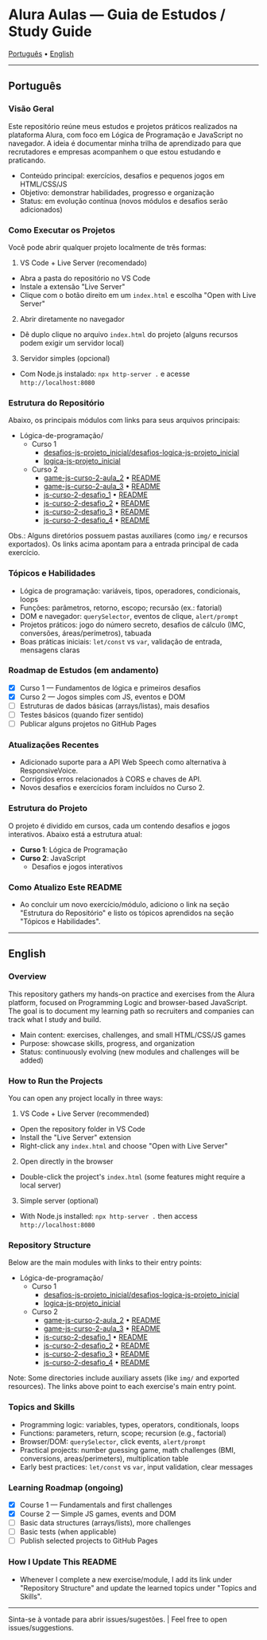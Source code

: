 # Alura Aulas — Guia de Estudos / Study Guide

[Português](#português) • [English](#english)

---

## Português

### Visão Geral
Este repositório reúne meus estudos e projetos práticos realizados na plataforma Alura, com foco em Lógica de Programação e JavaScript no navegador. A ideia é documentar minha trilha de aprendizado para que recrutadores e empresas acompanhem o que estou estudando e praticando.

- Conteúdo principal: exercícios, desafios e pequenos jogos em HTML/CSS/JS
- Objetivo: demonstrar habilidades, progresso e organização
- Status: em evolução contínua (novos módulos e desafios serão adicionados)

### Como Executar os Projetos
Você pode abrir qualquer projeto localmente de três formas:

1) VS Code + Live Server (recomendado)
- Abra a pasta do repositório no VS Code
- Instale a extensão "Live Server"
- Clique com o botão direito em um `index.html` e escolha "Open with Live Server"

2) Abrir diretamente no navegador
- Dê duplo clique no arquivo `index.html` do projeto (alguns recursos podem exigir um servidor local)

3) Servidor simples (opcional)
- Com Node.js instalado: `npx http-server .` e acesse `http://localhost:8080`

### Estrutura do Repositório
Abaixo, os principais módulos com links para seus arquivos principais:

- Lógica-de-programação/
  - Curso 1
    - [desafios-js-projeto_inicial/desafios-logica-js-projeto_inicial](Lógica-de-programação/Curso%201/desafios-js-projeto_inicial/desafios-logica-js-projeto_inicial/index.html)
    - [logica-js-projeto_inicial](Lógica-de-programação/Curso%201/logica-js-projeto_inicial/index.html)
  - Curso 2
    - [game-js-curso-2-aula_2](Lógica-de-programação/Curso%202/game-js-curso-2-aula_2/index.html) • [README](Lógica-de-programação/Curso%202/game-js-curso-2-aula_2/README.md)
    - [game-js-curso-2-aula_3](Lógica-de-programação/Curso%202/game-js-curso-2-aula_3/index.html) • [README](Lógica-de-programação/Curso%202/game-js-curso-2-aula_3/README.md)
    - [js-curso-2-desafio_1](Lógica-de-programação/Curso%202/js-curso-2-desafio_1/index.html) • [README](Lógica-de-programação/Curso%202/js-curso-2-desafio_1/README.md)
    - [js-curso-2-desafio_2](Lógica-de-programação/Curso%202/js-curso-2-desafio_2/index.html) • [README](Lógica-de-programação/Curso%202/js-curso-2-desafio_2/README.md)
    - [js-curso-2-desafio_3](Lógica-de-programação/Curso%202/js-curso-2-desafio_3/index.html) • [README](Lógica-de-programação/Curso%202/js-curso-2-desafio_3/README.md)
    - [js-curso-2-desafio_4](Lógica-de-programação/Curso%202/js-curso-2-desafio_4/index.html) • [README](Lógica-de-programação/Curso%202/js-curso-2-desafio_4/README.md)

Obs.: Alguns diretórios possuem pastas auxiliares (como `img/` e recursos exportados). Os links acima apontam para a entrada principal de cada exercício.

### Tópicos e Habilidades
- Lógica de programação: variáveis, tipos, operadores, condicionais, loops
- Funções: parâmetros, retorno, escopo; recursão (ex.: fatorial)
- DOM e navegador: `querySelector`, eventos de clique, `alert/prompt`
- Projetos práticos: jogo do número secreto, desafios de cálculo (IMC, conversões, áreas/perímetros), tabuada
- Boas práticas iniciais: `let/const` vs `var`, validação de entrada, mensagens claras

### Roadmap de Estudos (em andamento)
- [x] Curso 1 — Fundamentos de lógica e primeiros desafios
- [x] Curso 2 — Jogos simples com JS, eventos e DOM
- [ ] Estruturas de dados básicas (arrays/listas), mais desafios
- [ ] Testes básicos (quando fizer sentido)
- [ ] Publicar alguns projetos no GitHub Pages

### Atualizações Recentes

- Adicionado suporte para a API Web Speech como alternativa à ResponsiveVoice.
- Corrigidos erros relacionados à CORS e chaves de API.
- Novos desafios e exercícios foram incluídos no Curso 2.

### Estrutura do Projeto

O projeto é dividido em cursos, cada um contendo desafios e jogos interativos. Abaixo está a estrutura atual:

- **Curso 1**: Lógica de Programação
- **Curso 2**: JavaScript
  - Desafios e jogos interativos

### Como Atualizo Este README
- Ao concluir um novo exercício/módulo, adiciono o link na seção "Estrutura do Repositório" e listo os tópicos aprendidos na seção "Tópicos e Habilidades".

---

## English

### Overview
This repository gathers my hands-on practice and exercises from the Alura platform, focused on Programming Logic and browser-based JavaScript. The goal is to document my learning path so recruiters and companies can track what I study and build.

- Main content: exercises, challenges, and small HTML/CSS/JS games
- Purpose: showcase skills, progress, and organization
- Status: continuously evolving (new modules and challenges will be added)

### How to Run the Projects
You can open any project locally in three ways:

1) VS Code + Live Server (recommended)
- Open the repository folder in VS Code
- Install the "Live Server" extension
- Right-click any `index.html` and choose "Open with Live Server"

2) Open directly in the browser
- Double-click the project's `index.html` (some features might require a local server)

3) Simple server (optional)
- With Node.js installed: `npx http-server .` then access `http://localhost:8080`

### Repository Structure
Below are the main modules with links to their entry points:

- Lógica-de-programação/
  - Curso 1
    - [desafios-js-projeto_inicial/desafios-logica-js-projeto_inicial](Lógica-de-programação/Curso%201/desafios-js-projeto_inicial/desafios-logica-js-projeto_inicial/index.html)
    - [logica-js-projeto_inicial](Lógica-de-programação/Curso%201/logica-js-projeto_inicial/index.html)
  - Curso 2
    - [game-js-curso-2-aula_2](Lógica-de-programação/Curso%202/game-js-curso-2-aula_2/index.html) • [README](Lógica-de-programação/Curso%202/game-js-curso-2-aula_2/README.md)
    - [game-js-curso-2-aula_3](Lógica-de-programação/Curso%202/game-js-curso-2-aula_3/index.html) • [README](Lógica-de-programação/Curso%202/game-js-curso-2-aula_3/README.md)
    - [js-curso-2-desafio_1](Lógica-de-programação/Curso%202/js-curso-2-desafio_1/index.html) • [README](Lógica-de-programação/Curso%202/js-curso-2-desafio_1/README.md)
    - [js-curso-2-desafio_2](Lógica-de-programação/Curso%202/js-curso-2-desafio_2/index.html) • [README](Lógica-de-programação/Curso%202/js-curso-2-desafio_2/README.md)
    - [js-curso-2-desafio_3](Lógica-de-programação/Curso%202/js-curso-2-desafio_3/index.html) • [README](Lógica-de-programação/Curso%202/js-curso-2-desafio_3/README.md)
    - [js-curso-2-desafio_4](Lógica-de-programação/Curso%202/js-curso-2-desafio_4/index.html) • [README](Lógica-de-programação/Curso%202/js-curso-2-desafio_4/README.md)

Note: Some directories include auxiliary assets (like `img/` and exported resources). The links above point to each exercise's main entry point.

### Topics and Skills
- Programming logic: variables, types, operators, conditionals, loops
- Functions: parameters, return, scope; recursion (e.g., factorial)
- Browser/DOM: `querySelector`, click events, `alert/prompt`
- Practical projects: number guessing game, math challenges (BMI, conversions, areas/perimeters), multiplication table
- Early best practices: `let/const` vs `var`, input validation, clear messages

### Learning Roadmap (ongoing)
- [x] Course 1 — Fundamentals and first challenges
- [x] Course 2 — Simple JS games, events and DOM
- [ ] Basic data structures (arrays/lists), more challenges
- [ ] Basic tests (when applicable)
- [ ] Publish selected projects to GitHub Pages

### How I Update This README
- Whenever I complete a new exercise/module, I add its link under "Repository Structure" and update the learned topics under "Topics and Skills".

---

Sinta-se à vontade para abrir issues/sugestões. | Feel free to open issues/suggestions.

